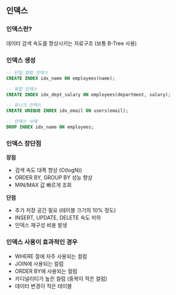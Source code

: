## 인덱스

### 인덱스란?

데이터 검색 속도를 향상시키는 자료구조 (보통 B-Tree 사용)

### 인덱스 생성

```sql
-- 단일 컬럼 인덱스
CREATE INDEX idx_name ON employees(name);

-- 복합 인덱스
CREATE INDEX idx_dept_salary ON employees(department, salary);

-- 유니크 인덱스
CREATE UNIQUE INDEX idx_email ON users(email);

-- 인덱스 삭제
DROP INDEX idx_name ON employees;
```

### 인덱스 장단점

**장점**

- 검색 속도 대폭 향상 (O(logN))
- ORDER BY, GROUP BY 성능 향상
- MIN/MAX 값 빠르게 조회

**단점**

- 추가 저장 공간 필요 (테이블 크기의 10% 정도)
- INSERT, UPDATE, DELETE 속도 저하
- 인덱스 재구성 비용 발생

### 인덱스 사용이 효과적인 경우

- WHERE 절에 자주 사용되는 컬럼
- JOIN에 사용되는 컬럼
- ORDER BY에 사용되는 컬럼
- 카디널리티가 높은 컬럼 (중복이 적은 컬럼)
- 데이터 변경이 적은 테이블
